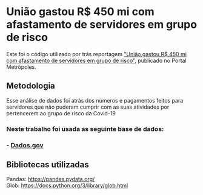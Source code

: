 # União gastou R$ 450 mi com afastamento de servidores em grupo de risco
Este foi o código utilizado por trás reportagem ["União gastou R$ 450 mi com afastamento de servidores em grupo de risco"](https://www.metropoles.com/brasil/uniao-gastou-r-450-mi-com-afastamento-de-servidores-em-grupo-de-risco), publicado no Portal Metrópoles.

## Metodologia

Esse análise de dados foi atrás dos números e pagamentos feitos para servidores que não puderam cumprir com as suas atividades por pertencerem ao grupo de risco da Covid-19

### Neste trabalho foi usada as seguinte base de dados:
### - [Dados.gov](https://dados.gov.br/dataset/afastamento-remunerado) 

## Bibliotecas utilizadas

Pandas: https://pandas.pydata.org/  
Glob: https://docs.python.org/3/library/glob.html


